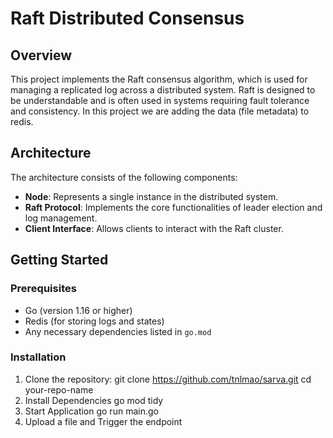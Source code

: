 # Raft Distributed Consensus

## Overview

This project implements the Raft consensus algorithm, which is used for managing a replicated log across a distributed system. Raft is designed to be understandable and is often used in systems requiring fault tolerance and consistency. In this project we are adding the data (file metadata) to redis. 


## Architecture

The architecture consists of the following components:

- **Node**: Represents a single instance in the distributed system.
- **Raft Protocol**: Implements the core functionalities of leader election and log management.
- **Client Interface**: Allows clients to interact with the Raft cluster.

## Getting Started

### Prerequisites

- Go (version 1.16 or higher)
- Redis (for storing logs and states)
- Any necessary dependencies listed in `go.mod`

### Installation

1. Clone the repository:
   git clone https://github.com/tnlmao/sarva.git
   cd your-repo-name
2. Install Dependencies
    go mod tidy
3. Start Application
    go run main.go
4. Upload a file and Trigger the endpoint